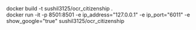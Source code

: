 docker build -t sushil3125/ocr_citizenship . <br />
docker run -it -p 8501:8501 -e ip_address="127.0.0.1" -e ip_port="6011" -e show_google="true" sushil3125/ocr_citizenship